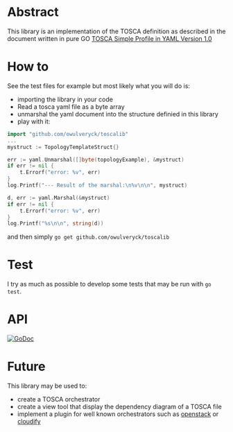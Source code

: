 # Abstract

This library is an implementation of the TOSCA definition as described in the document written in pure GO
[TOSCA Simple Profile in YAML Version 1.0](http://docs.oasis-open.org/tosca/TOSCA-Simple-Profile-YAML/v1.0/csd03/TOSCA-Simple-Profile-YAML-v1.0-csd03.html)

# How to
See the test files for example but most likely what you will do is:
- importing the library in your code
- Read a tosca yaml file as a byte array
- unmarshal the yaml document into the structure definied in this library
- play with it:
```go
import "github.com/owulveryck/toscalib"
...
mystruct := TopologyTemplateStruct{}

err := yaml.Unmarshal([]byte(topologyExample), &mystruct)
if err != nil {
    t.Errorf("error: %v", err)
}
log.Printf("--- Result of the marshal:\n%v\n\n", mystruct)

d, err := yaml.Marshal(&mystruct)
if err != nil {
    t.Errorf("error: %v", err)
}
log.Printf("%s\n\n", string(d))

```

and then simply `go get github.com/owulveryck/toscalib`

# Test
I try as much as possible to develop some tests that may be run with `go test`.
 
# API
[![GoDoc](https://godoc.org/github.com/owulveryck/toscalib?status.svg)](https://godoc.org/github.com/owulveryck/toscalib)

# Future
This library may be used to:
- create a TOSCA orchestrator
- create a view tool that display the dependency diagram of a TOSCA file
- implement a plugin for well known orchestrators such as [openstack](https://www.openstack.org/) or [cloudify](http://getcloudify.org/)

